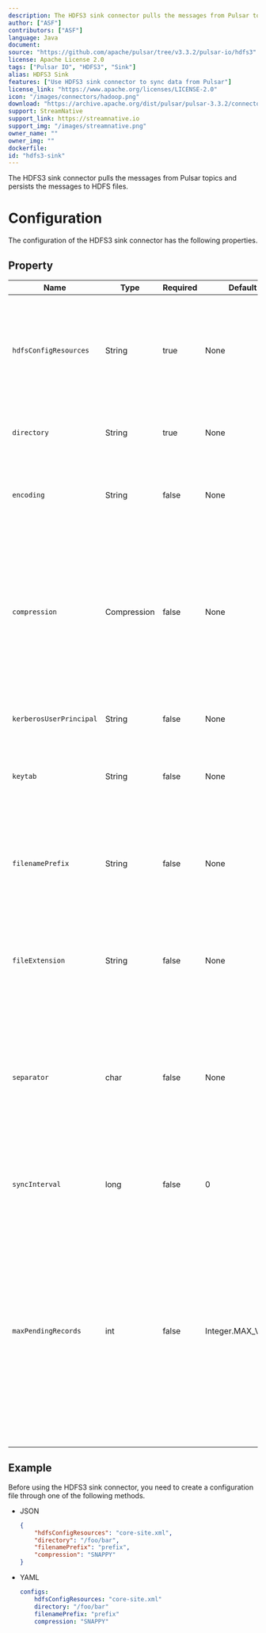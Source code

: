 ```yaml
---
description: The HDFS3 sink connector pulls the messages from Pulsar topics and persists the messages to HDFS files.
author: ["ASF"]
contributors: ["ASF"]
language: Java
document:
source: "https://github.com/apache/pulsar/tree/v3.3.2/pulsar-io/hdfs3"
license: Apache License 2.0
tags: ["Pulsar IO", "HDFS3", "Sink"]
alias: HDFS3 Sink
features: ["Use HDFS3 sink connector to sync data from Pulsar"]
license_link: "https://www.apache.org/licenses/LICENSE-2.0"
icon: "/images/connectors/hadoop.png"
download: "https://archive.apache.org/dist/pulsar/pulsar-3.3.2/connectors/pulsar-io-hdfs3-3.3.2.nar"
support: StreamNative
support_link: https://streamnative.io
support_img: "/images/streamnative.png"
owner_name: ""
owner_img: ""
dockerfile: 
id: "hdfs3-sink"
---
```


The HDFS3 sink connector pulls the messages from Pulsar topics and persists the messages to HDFS files.

# Configuration

The configuration of the HDFS3 sink connector has the following properties.

## Property

| Name | Type|Required | Default | Description 
|------|----------|----------|---------|-------------|
| `hdfsConfigResources` | String|true| None | A file or a comma-separated list containing the Hadoop file system configuration.<br/><br/>**Example**<br/>'core-site.xml'<br/>'hdfs-site.xml' |
| `directory` | String | true | None|The HDFS directory where files read from or written to. |
| `encoding` | String |false |None |The character encoding for the files.<br/><br/>**Example**<br/>UTF-8<br/>ASCII |
| `compression` | Compression |false |None |The compression code used to compress or de-compress the files on HDFS. <br/><br/>Below are the available options:<br/><li>BZIP2<br/><li>DEFLATE<br/><li>GZIP<br/><li>LZ4<br/><li>SNAPPY|
| `kerberosUserPrincipal` |String| false| None|The principal account of Kerberos user used for authentication. |
| `keytab` | String|false|None| The full pathname of the Kerberos keytab file used for authentication. |
| `filenamePrefix` |String| false |None |The prefix of the files created inside the HDFS directory.<br/><br/>**Example**<br/> The value of topicA result in files named topicA-. |
| `fileExtension` | String| false | None| The extension added to the files written to HDFS.<br/><br/>**Example**<br/>'.txt'<br/> '.seq' |
| `separator` | char|false |None |The character used to separate records in a text file. <br/><br/>If no value is provided, the contents from all records are concatenated together in one continuous byte array. |
| `syncInterval` | long| false |0| The interval between calls to flush data to HDFS disk in milliseconds. |
| `maxPendingRecords` |int| false|Integer.MAX_VALUE |  The maximum number of records that hold in memory before acking. <br/><br/>Setting this property to 1 makes every record send to disk before the record is acked.<br/><br/>Setting this property to a higher value allows buffering records before flushing them to disk. 

## Example

Before using the HDFS3 sink connector, you need to create a configuration file through one of the following methods.

* JSON 

    ```json
    {
        "hdfsConfigResources": "core-site.xml",
        "directory": "/foo/bar",
        "filenamePrefix": "prefix",
        "compression": "SNAPPY"
    }
    ```

* YAML

    ```yaml
    configs:
        hdfsConfigResources: "core-site.xml"
        directory: "/foo/bar"
        filenamePrefix: "prefix"
        compression: "SNAPPY"
    ```
